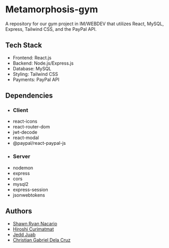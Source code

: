 # Metamorphosis-gym
A repository for our gym project in IM/WEBDEV that utilizes React, MySQL, Express, Tailwind CSS, and the PayPal API.

## Tech Stack

- Frontend: React.js
- Backend: Node.js/Express.js
- Database: MySQL
- Styling: Tailwind CSS
- Payments: PayPal API


## Dependencies
- ### Client
- react-icons
- react-router-dom
- jwt-decode
- react-modal
- @paypal/react-paypal-js
- ### Server
- nodemon
- express
- cors
- mysql2
- express-session
- jsonwebtokens


## Authors

- [Shawn Ryan Nacario](https://github.com/AquaDarknessMegumin)
- [Hiroshi Curimatmat](https://github.com/Ishiii17)
- [Jedd Juab](https://github.com/Losn1ght)
- [Christian Gabriel Dela Cruz](https://github.com/Gabbidc)





